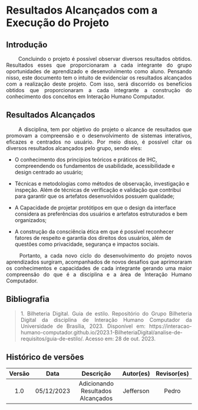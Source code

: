# Resultados Alcançados com a Execução do Projeto

## Introdução
<p align="justify">&emsp;&emsp; Concluindo o projeto é possível observar diversos resultados obtidos. Resultados esses que proporcionaram a cada integrante do grupo oportunidades de aprendizado e desenvolvimento como aluno. Pensando nisso, este documento tem o intuito de evidenciar os resultados alcançados com a realização deste projeto. Com isso, será discorrido os benefícios obtidos que proporcionaram a cada integrante a construção do conhecimento dos conceitos em Interação Humano Computador. </p>

## Resultados Alcançados

<p align="justify">&emsp;&emsp; A disciplina, tem por objetivo do projeto o alcance de resultados que promovam a compreensão e o desenvolvimento de sistemas interativos, eficazes e centrados no usuário. Por meio disso, é possível citar os diversos resultados alcançados pelo grupo, sendo eles:  </p>

- O conhecimento dos princípios teóricos e práticos de IHC, compreendendo os fundamentos de usabilidade, acessibilidade e design centrado ao usuário;

- Técnicas e metodologias como métodos de observação, investigação e inspeção. Além de técnicas de verificação e validação que contribui para garantir que os artefatos desenvolvidos possuem qualidade;

- A Capacidade de projetar protótipos em que o design da interface considera as preferências dos usuários e artefatos estruturados e bem organizados;

- A construção da consciência ética em que é possível reconhecer fatores de respeito e garantia dos direitos dos usuários, além de questões como privacidade, segurança e impactos sociais.

<p align="justify">&emsp;&emsp; Portanto, a cada novo ciclo do desenvolvimento do projeto novos aprendizados surgiram, acompanhados de novos desafios que aprimoraram os conhecimentos e capacidades de cada integrante gerando uma maior compreensão do que é a disciplina e a área de Interação Humano Computador. </p>

## Bibliografia

> <p align="justify"> 1. Bilheteria Digital. Guia de estilo. Repositório do Grupo Bilheteria Digital da disciplina de Interação Humano Computador da Universidade de Brasília, 2023. Disponível em: https://interacao-humano-computador.github.io/2023.1-BilheteriaDigital/analise-de-requisitos/guia-de-estilo/. Acesso em: 28 de out. 2023.</p>


## Histórico de versões

| Versão |    Data    |      Descrição       |  Autor(es) | Revisor(es) |
| :----: | :--------: | :------------------: | :-----: | :-----: |
|  1.0   | 05/12/2023 | Adicionando Resultados Alcançados  | Jefferson | Pedro |